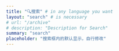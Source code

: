 ```yaml
---
title: "🔍搜索" # in any language you want
layout: "search" # is necessary
# url: "/archive"
# description: "Description for Search"
summary: "search"
placeholder: "搜索框内的默认显示，自行修改"
---
```


